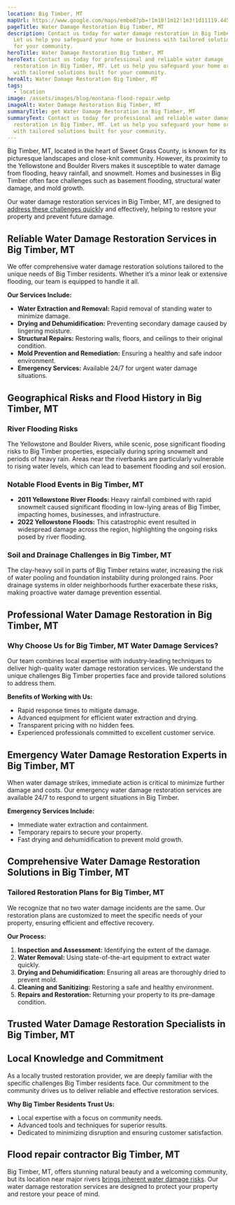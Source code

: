 ```yaml
---
location: Big Timber, MT
mapUrl: https://www.google.com/maps/embed?pb=!1m18!1m12!1m3!1d11119.445796958313!2d-109.96032858912723!3d45.83405603538549!2m3!1f0!2f0!3f0!3m2!1i1024!2i768!4f13.1!3m3!1m2!1s0x5345edf8a631e36f%3A0x32d646d4fa028aa6!2sBig%20Timber%2C%20MT%2059011!5e0!3m2!1sen!2sus!4v1735700366201!5m2!1sen!2sus
pageTitle: Water Damage Restoration Big Timber, MT
description: Contact us today for water damage restoration in Big Timber, MT.
  Let us help you safeguard your home or business with tailored solutions built
  for your community.
heroTitle: Water Damage Restoration Big Timber, MT
heroText: Contact us today for professional and reliable water damage
  restoration in Big Timber, MT. Let us help you safeguard your home or business
  with tailored solutions built for your community.
heroAlt: Water Damage Restoration Big Timber, MT
tags:
  - location
image: /assets/images/blog/montana-flood-repair.webp
imageAlt: Water Damage Restoration Big Timber, MT
summaryTitle: get Water Damage Restoration in Big Timber, MT
summaryText: Contact us today for professional and reliable water damage
  restoration in Big Timber, MT. Let us help you safeguard your home or business
  with tailored solutions built for your community.
---
```

Big Timber, MT, located in the heart of Sweet Grass County, is known for its picturesque landscapes and close-knit community. However, its proximity to the Yellowstone and Boulder Rivers makes it susceptible to water damage from flooding, heavy rainfall, and snowmelt. Homes and businesses in Big Timber often face challenges such as basement flooding, structural water damage, and mold growth.

Our water damage restoration services in Big Timber, MT, are designed to [address these challenges quickl](/blog/the-ultimate-guide-to-water-damage-removal-in-montana:-what-every-homeowner-needs-to-know/)y and effectively, helping to restore your property and prevent future damage.

## Reliable Water Damage Restoration Services in Big Timber, MT

We offer comprehensive water damage restoration solutions tailored to the unique needs of Big Timber residents. Whether it’s a minor leak or extensive flooding, our team is equipped to handle it all.

**Our Services Include:**

* **Water Extraction and Removal:** Rapid removal of standing water to minimize damage.
* **Drying and Dehumidification:** Preventing secondary damage caused by lingering moisture.
* **Structural Repairs:** Restoring walls, floors, and ceilings to their original condition.
* **Mold Prevention and Remediation:** Ensuring a healthy and safe indoor environment.
* **Emergency Services:** Available 24/7 for urgent water damage situations.

## Geographical Risks and Flood History in Big Timber, MT

### River Flooding Risks

The Yellowstone and Boulder Rivers, while scenic, pose significant flooding risks to Big Timber properties, especially during spring snowmelt and periods of heavy rain. Areas near the riverbanks are particularly vulnerable to rising water levels, which can lead to basement flooding and soil erosion.

### Notable Flood Events in Big Timber, MT

* **2011 Yellowstone River Floods:** Heavy rainfall combined with rapid snowmelt caused significant flooding in low-lying areas of Big Timber, impacting homes, businesses, and infrastructure.
* **2022 Yellowstone Floods:** This catastrophic event resulted in widespread damage across the region, highlighting the ongoing risks posed by river flooding.

### Soil and Drainage Challenges in Big Timber, MT

The clay-heavy soil in parts of Big Timber retains water, increasing the risk of water pooling and foundation instability during prolonged rains. Poor drainage systems in older neighborhoods further exacerbate these risks, making proactive water damage prevention essential.

## Professional Water Damage Restoration in Big Timber, MT

### Why Choose Us for Big Timber, MT Water Damage Services?

Our team combines local expertise with industry-leading techniques to deliver high-quality water damage restoration services. We understand the unique challenges Big Timber properties face and provide tailored solutions to address them.

**Benefits of Working with Us:**

* Rapid response times to mitigate damage.
* Advanced equipment for efficient water extraction and drying.
* Transparent pricing with no hidden fees.
* Experienced professionals committed to excellent customer service.

## Emergency Water Damage Restoration Experts in Big Timber, MT

When water damage strikes, immediate action is critical to minimize further damage and costs. Our emergency water damage restoration services are available 24/7 to respond to urgent situations in Big Timber.

**Emergency Services Include:**

* Immediate water extraction and containment.
* Temporary repairs to secure your property.
* Fast drying and dehumidification to prevent mold growth.

## Comprehensive Water Damage Restoration Solutions in Big Timber, MT

### Tailored Restoration Plans for Big Timber, MT

We recognize that no two water damage incidents are the same. Our restoration plans are customized to meet the specific needs of your property, ensuring efficient and effective recovery.

**Our Process:**

1. **Inspection and Assessment:** Identifying the extent of the damage.
2. **Water Removal:** Using state-of-the-art equipment to extract water quickly.
3. **Drying and Dehumidification:** Ensuring all areas are thoroughly dried to prevent mold.
4. **Cleaning and Sanitizing:** Restoring a safe and healthy environment.
5. **Repairs and Restoration:** Returning your property to its pre-damage condition.

## Trusted Water Damage Restoration Specialists in Big Timber, MT

## Local Knowledge and Commitment

As a locally trusted restoration provider, we are deeply familiar with the specific challenges Big Timber residents face. Our commitment to the community drives us to deliver reliable and effective restoration services.

**Why Big Timber Residents Trust Us:**

* Local expertise with a focus on community needs.
* Advanced tools and techniques for superior results.
* Dedicated to minimizing disruption and ensuring customer satisfaction.

## Flood repair contractor Big Timber, MT

Big Timber, MT, offers stunning natural beauty and a welcoming community, but its location near major rivers [brings inherent water damage risks](/blog/how-montana's-climate-affects-water-damage/). Our water damage restoration services are designed to protect your property and restore your peace of mind.
